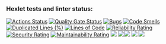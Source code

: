 ### Hexlet tests and linter status:
[![Actions Status](https://github.com/SemYakovlev/python-project-49/actions/workflows/hexlet-check.yml/badge.svg)](https://github.com/SemYakovlev/python-project-49/actions)
[![Quality Gate Status](https://sonarcloud.io/api/project_badges/measure?project=SemYakovlev_python-project-49&metric=alert_status)](https://sonarcloud.io/summary/new_code?id=SemYakovlev_python-project-49)
[![Bugs](https://sonarcloud.io/api/project_badges/measure?project=SemYakovlev_python-project-49&metric=bugs)](https://sonarcloud.io/summary/new_code?id=SemYakovlev_python-project-49)
[![Code Smells](https://sonarcloud.io/api/project_badges/measure?project=SemYakovlev_python-project-49&metric=code_smells)](https://sonarcloud.io/summary/new_code?id=SemYakovlev_python-project-49)
[![Duplicated Lines (%)](https://sonarcloud.io/api/project_badges/measure?project=SemYakovlev_python-project-49&metric=duplicated_lines_density)](https://sonarcloud.io/summary/new_code?id=SemYakovlev_python-project-49)
[![Lines of Code](https://sonarcloud.io/api/project_badges/measure?project=SemYakovlev_python-project-49&metric=ncloc)](https://sonarcloud.io/summary/new_code?id=SemYakovlev_python-project-49)
[![Reliability Rating](https://sonarcloud.io/api/project_badges/measure?project=SemYakovlev_python-project-49&metric=reliability_rating)](https://sonarcloud.io/summary/new_code?id=SemYakovlev_python-project-49)
[![Security Rating](https://sonarcloud.io/api/project_badges/measure?project=SemYakovlev_python-project-49&metric=security_rating)](https://sonarcloud.io/summary/new_code?id=SemYakovlev_python-project-49)
[![Maintainability Rating](https://sonarcloud.io/api/project_badges/measure?project=SemYakovlev_python-project-49&metric=sqale_rating)](https://sonarcloud.io/summary/new_code?id=SemYakovlev_python-project-49)
<a href="https://asciinema.org/a/m1kECH48SgJhEnMz4OyLNmFn4" target="_blank"><img src="https://asciinema.org/a/m1kECH48SgJhEnMz4OyLNmFn4.svg" /></a>
<a href="https://asciinema.org/a/ApKecow4ZqiZEgCEsB7iTNcYw" target="_blank"><img src="https://asciinema.org/a/ApKecow4ZqiZEgCEsB7iTNcYw.svg" /></a><a href="https://asciinema.org/a/ra7Z1x0onMawPRfrqoanfa1C7" target="_blank"><img src="https://asciinema.org/a/ra7Z1x0onMawPRfrqoanfa1C7.svg" /></a>
<a href="https://asciinema.org/a/OZuH4ND5FMHcNHnQSEjpqky4u" target="_blank"><img src="https://asciinema.org/a/OZuH4ND5FMHcNHnQSEjpqky4u.svg" /></a>
<a href=https://asciinema.org/a/zqjMzDuATXfvusNzDEXkndXjm target=_blank><img src=https://asciinema.org/a/zqjMzDuATXfvusNzDEXkndXjm.svg /></a>
